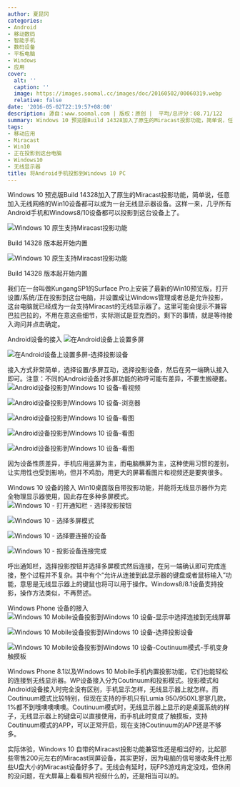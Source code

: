 ```yaml
---
author: 夏昆冈
categories:
- Android
- 移动数码
- 智能手机
- 数码设备
- 平板电脑
- Windows
- 应用
cover:
  alt: ''
  caption: ''
  image: https://images.soomal.cc/images/doc/20160502/00060319.webp
  relative: false
date: '2016-05-02T22:19:57+08:00'
description: 源自：www.soomal.com | 版权：原创 |  平均/总评分：08.71/122
summary: Windows 10 预览版Build 14328加入了原生的Miracast投影功能，简单说，任意加入无线网络的Win10设备都可以成为一台无线显示器设备。这样一来，几乎所有Android手机和Windows8/10设备都可以投影到这台设备上了
tags:
- 移动应用
- Miracast
- Win10
- 正在投影到这台电脑
- Windows10
- 无线显示器
title: 将Android手机投影到Windows 10 PC
---
```


Windows 10 预览版Build 14328加入了原生的Miracast投影功能，简单说，任意加入无线网络的Win10设备都可以成为一台无线显示器设备。这样一来，几乎所有Android手机和Windows8/10设备都可以投影到这台设备上了。



![Windows 10 原生支持Miracast投影功能](https://images.soomal.cc/images/doc/20160502/00060300.webp)

Build 14328 版本起开始内置



![Windows 10 原生支持Miracast投影功能](https://images.soomal.cc/images/doc/20160502/00060300.webp)

Build 14328 版本起开始内置



我们在一台叫做KungangSP1的Surface Pro上安装了最新的Win10预览版，打开设置/系统/正在投影到这台电脑，并设置成让Windows管理或者总是允许投影，这台电脑就已经成为一台支持Miracast的无线显示器了。这里可能会提示不兼容巴拉巴拉的，不用在意这些细节，实际测试是亚克西的。剩下的事情，就是等待接入询问并点击确定。

Android设备的接入
![在Android设备上设置多屏](https://images.soomal.cc/images/doc/20160502/00060306_01.webp)




![在Android设备上设置多屏-选择投影设备](https://images.soomal.cc/images/doc/20160502/00060307_01.webp)




接入方式非常简单，选择设置/多屏互动，选择投影设备，然后在另一端确认接入即可。注意：不同的Android设备对多屏功能的称呼可能有差异，不要生搬硬套。
![Android设备投影到Windows 10 设备-看视频](https://images.soomal.cc/images/doc/20160502/00060319.webp)




![Android设备投影到Windows 10 设备-浏览器](https://images.soomal.cc/images/doc/20160502/00060308_01.webp)




![Android设备投影到Windows 10 设备-看图](https://images.soomal.cc/images/doc/20160502/00060309_01.webp)




![Android设备投影到Windows 10 设备-看图](https://images.soomal.cc/images/doc/20160502/00060310_01.webp)




![Android设备投影到Windows 10 设备-看图](https://images.soomal.cc/images/doc/20160502/00060311_01.webp)




因为设备性质差异，手机应用竖屏为主，而电脑横屏为主，这种使用习惯的差别，让实用性也受到影响，但并不鸡肋，用更大的屏幕看图片和视频还是要爽很多。

Windows 10 设备的接入
Win10桌面版自带投影功能，并能将无线显示器作为完全物理显示器使用，因此存在多种多屏模式。
![Windows 10 - 打开通知栏 - 选择投影按钮](https://images.soomal.cc/images/doc/20160502/00060302_01.webp)




![Windows 10 - 选择多屏模式](https://images.soomal.cc/images/doc/20160502/00060303_01.webp)




![Windows 10 - 选择要连接的设备](https://images.soomal.cc/images/doc/20160502/00060304_01.webp)




![Windows 10 - 投影设备连接完成](https://images.soomal.cc/images/doc/20160502/00060305_01.webp)




呼出通知栏，选择投影按钮并选择多屏模式然后连接，在另一端确认即可完成连接，整个过程并不复杂。其中有个“允许从连接到此显示器的键盘或者鼠标输入”功能，意思是无线显示器上的键鼠也将可以用于操作。Windows8/8.1设备支持投影，操作方法类似，不再赘述。


Windows Phone 设备的接入
![Windows 10 Mobile设备投影到Windows 10 设备-显示中选择连接到无线屏幕](https://images.soomal.cc/images/doc/20160502/00060312_01.webp)




![Windows 10 Mobile设备投影到Windows 10 设备-选择投影设备](https://images.soomal.cc/images/doc/20160502/00060313_01.webp)




![Windows 10 Mobile设备投影到Windows 10 设备-Coutinuum模式-手机变身触摸板](https://images.soomal.cc/images/doc/20160502/00060320_01.webp)




Windows Phone 8.1以及Windows 10 Mobile手机内置投影功能，它们也能轻松的连接到无线显示器。WP设备接入分为Coutinuum和投影模式。投影模式和Android设备接入时完全没有区别，手机显示怎样，无线显示器上就怎样。而Coutinuum模式比较特别，但现在支持的手机只有Lumia 950/950XL寥寥几款，1%都不到哦噢噢噢噢。Coutinuum模式时，无线显示器上显示的是桌面系统的样子，无线显示器上的键盘可以直接使用，而手机此时变成了触摸板，支持Coutinuum模式的APP，可以正常开启，现在支持Coutinuum的APP还是不够多。

实际体验，Windows 10 自带的Miracast投影功能兼容性还是相当好的，比起那些零售200元左右的Miracast同屏设备，其实更好，因为电脑的信号接收条件比那些U盘大小的Miracast设备好多了。无线会有延时，玩FPS游戏肯定没戏，但休闲的没问题，在大屏幕上看看照片视频什么的，还是相当可以的。